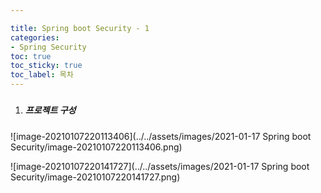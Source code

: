 ```yaml
---

title: Spring boot Security - 1
categories:
- Spring Security
toc: true
toc_sticky: true
toc_label: 목차
---
```


##### 

1. ##### 프로젝트 구성

![image-20210107220113406](../../assets/images/2021-01-17 Spring boot Security/image-20210107220113406.png)

![image-20210107220141727](../../assets/images/2021-01-17 Spring boot Security/image-20210107220141727.png)